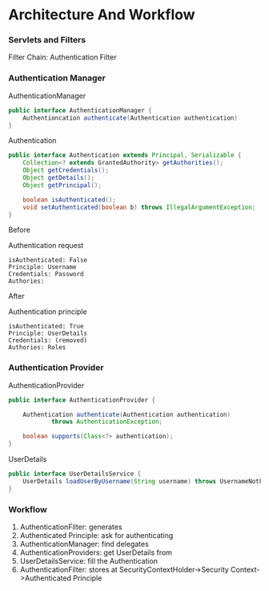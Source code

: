 # Architecture And Workflow

### Servlets and Filters

Filter Chain: Authentication Filter

### Authentication Manager

AuthenticationManager
```java
public interface AuthenticationManager {
    Authentioncation authenticate(Authentication authentication)
}
```

Authentication
```java
public interface Authentication extends Principal, Serializable {
    Collection<? extends GrantedAuthority> getAuthorities();
    Object getCredentials();
    Object getDetails();
    Object getPrincipal();

    boolean isAuthenticated();
    void setAuthenticated(boolean b) throws IllegalArgumentException;
}
```

Before

Authentication request

```
isAuthenticated: False
Principle: Username
Credentials: Password
Authories:
```

After

Authentication principle
```
isAuthenticated: True
Principle: UserDetails
Credentials: (removed)
Authories: Roles
```


### Authentication Provider

AuthenticationProvider

```java
public interface AuthenticationProvider {

	Authentication authenticate(Authentication authentication)
			throws AuthenticationException;

	boolean supports(Class<?> authentication);
}
```

UserDetails

```java
public interface UserDetailsService {
	UserDetails loadUserByUsername(String username) throws UsernameNotFoundException;
}
```

### Workflow

1. AuthenticationFilter: generates
2. Authenticated Principle: ask for authenticating
3. AuthenticationManager: find delegates
4. AuthenticationProviders: get UserDetails from
5. UserDetailsService: fill the Authentication
6. AuthenticationFilter: stores at SecurityContextHolder->Security Context->Authenticated Principle


